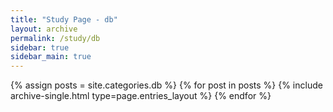 ```yaml
---
title: "Study Page - db"
layout: archive
permalink: /study/db
sidebar: true
sidebar_main: true
---
```


{% assign posts = site.categories.db %}
{% for post in posts %} {% include archive-single.html type=page.entries_layout %} {% endfor %}